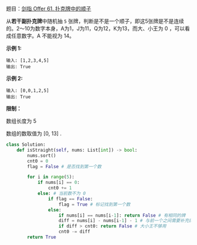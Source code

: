 题目：[剑指 Offer 61. 扑克牌中的顺子](https://leetcode.cn/problems/bu-ke-pai-zhong-de-shun-zi-lcof/)

从**若干副扑克牌**中随机抽 `5` 张牌，判断是不是一个顺子，即这5张牌是不是连续的。2～10为数字本身，A为1，J为11，Q为12，K为13，而大、小王为 0 ，可以看成任意数字。A 不能视为 14。

**示例 1:**

```
输入: [1,2,3,4,5]
输出: True
```

**示例 2:**

```
输入: [0,0,1,2,5]
输出: True
```

**限制：**

数组长度为 5 

数组的数取值为 [0, 13] .



```python
class Solution:
    def isStraight(self, nums: List[int]) -> bool:
        nums.sort()
        cnt0 = 0
        flag = False # 是否找到第一个数

        for i in range(5):
            if nums[i] == 0:
                cnt0 += 1
            else: # 当前数不为 0
                if flag == False:
                    flag = True # 标记找到第一个数
                else:
                    if nums[i] == nums[i-1]: return False # 有相同的牌
                    diff = nums[i] - nums[i-1] - 1 # 与前一个之间需要补充的牌数
                    if diff > cnt0: return False # 大小王不够用
                    cnt0 -= diff
        return True
```


